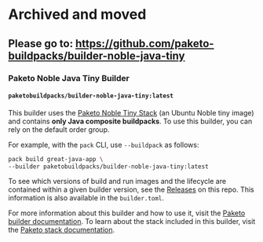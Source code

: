 # Archived and moved
## Please go to: https://github.com/paketo-buildpacks/builder-noble-java-tiny


### Paketo Noble Java Tiny Builder

#### `paketobuildpacks/builder-noble-java-tiny:latest`

This builder uses the [Paketo Noble Tiny
Stack](https://github.com/paketo-buildpacks/noble-tiny-stack) (an Ubuntu Noble
tiny image) and contains **only Java composite buildpacks**. To use this
builder, you can rely on the default order group.

For example, with the `pack` CLI, use `--buildpack` as follows:
```bash
pack build great-java-app \
--builder paketobuildpacks/builder-noble-java-tiny:latest
```

To see which versions of build and run images and the lifecycle are contained
within a given builder version, see the
[Releases](https://github.com/paketo-buildpacks/builder-noble-java-tiny/releases)
on this repo. This information is also available in the `builder.toml`.

For more information about this builder and how to use it, visit the [Paketo
builder documentation](https://paketo.io/docs/builders/).  To learn about the
stack included in this builder, visit the [Paketo stack
documentation](https://paketo.io/docs/stacks/).

